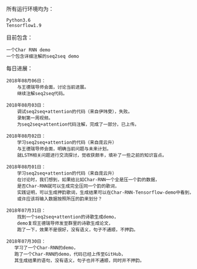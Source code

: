 所有运行环境均为：

    Python3.6
    Tensorflow1.9

目前包含：

    一个Char RNN demo
    一个包含详细注解的seq2seq demo

每日进展：

    2018年08月06日：
        与王德瑞导师会面，讨论当前进展。
        继续注解seq2seq代码。

    2018年08月03日：
        调试seq2seq+attention的代码（来自伊玮雯），失败。
        录制第一周视频。
        为seq2seq+attention代码注解，完成了一部分，已上传。
    
    2018年08月02日：
        学习seq2seq+attention的代码（来自庞云升）
        与王德瑞导师会面，明确当前问题与未来计划。
        就LSTM相关问题进行交流探讨，觉收获颇丰，填补了一些之前的知识盲点。

    2018年08月01日：
        学习seq2seq+attention的代码（来自庞云升）
        在讨论时，我们想到，如果给比如Char-RNN一个全是压一个韵的数据，
        是否Char-RNN就可以生成完全压同一个韵的歌词，
        实践证明，可以生成押韵歌词，生成结果可以在Char-RNN-Tensorflow-demo中看到，
        或许应该将输入数据按照所压的韵来划分？

    2018年07月31日：
        找到一个seq2seq+attention的诗歌生成demo，
        demo复现王德瑞导师发至群里的诗歌生成论文，
        跑了一下，效果不是很好，没有语义，句子不通顺，不押韵。

    2018年07月30日：
       学习了一个Char-RNN的demo，
       跑了一个Char-RNN的demo，代码已经上传至GitHub，
       其生成结果的语句，没有语义，句子也并不通顺，同时并不押韵。